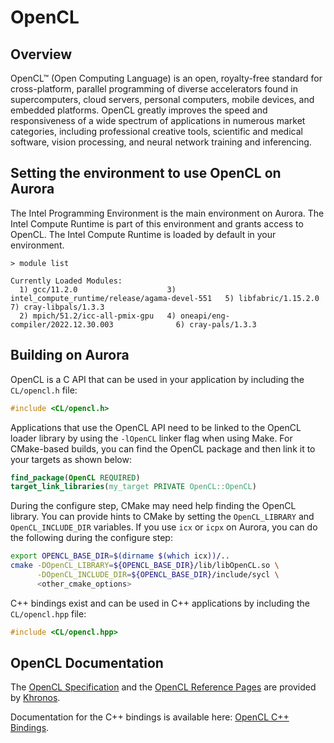 # OpenCL

## Overview

OpenCL™ (Open Computing Language) is an open, royalty-free standard for cross-platform, parallel programming of diverse accelerators found in supercomputers, cloud servers, personal computers, mobile devices, and embedded platforms. OpenCL greatly improves the speed and responsiveness of a wide spectrum of applications in numerous market categories, including professional creative tools, scientific and medical software, vision processing, and neural network training and inferencing.

## Setting the environment to use OpenCL on Aurora

The Intel Programming Environment is the main environment on Aurora. The Intel Compute Runtime is part of this environment and grants access to OpenCL. The Intel Compute Runtime is loaded by default in your environment.

```
> module list

Currently Loaded Modules:
  1) gcc/11.2.0                    3) intel_compute_runtime/release/agama-devel-551   5) libfabric/1.15.2.0   7) cray-libpals/1.3.3
  2) mpich/51.2/icc-all-pmix-gpu   4) oneapi/eng-compiler/2022.12.30.003              6) cray-pals/1.3.3

```

## Building on Aurora

OpenCL is a C API that can be used in your application by including the `CL/opencl.h` file:

```c
#include <CL/opencl.h>
```

Applications that use the OpenCL API need to be linked to the OpenCL loader library by using the `-lOpenCL` linker flag when using Make. For CMake-based builds, you can find the OpenCL package and then link it to your targets as shown below:

```cmake
find_package(OpenCL REQUIRED)
target_link_libraries(my_target PRIVATE OpenCL::OpenCL)
```

During the configure step, CMake may need help finding the OpenCL library. You can provide hints to CMake by setting the `OpenCL_LIBRARY` and `OpenCL_INCLUDE_DIR` variables. If you use `icx` or `icpx` on Aurora, you can do the following during the configure step:

```bash
export OPENCL_BASE_DIR=$(dirname $(which icx))/..
cmake -DOpenCL_LIBRARY=${OPENCL_BASE_DIR}/lib/libOpenCL.so \
      -DOpenCL_INCLUDE_DIR=${OPENCL_BASE_DIR}/include/sycl \
      <other_cmake_options>
```

C++ bindings exist and can be used in C++ applications by including the `CL/opencl.hpp` file:

```cpp
#include <CL/opencl.hpp>
```

## OpenCL Documentation

The [OpenCL Specification](https://registry.khronos.org/OpenCL/specs/3.0-unified/pdf/OpenCL_API.pdf) and the [OpenCL Reference Pages](https://registry.khronos.org/OpenCL/sdk/3.0/docs/man/html/) are provided by [Khronos](https://www.khronos.org/opencl/).

Documentation for the C++ bindings is available here: [OpenCL C++ Bindings](https://github.khronos.org/OpenCL-CLHPP/).